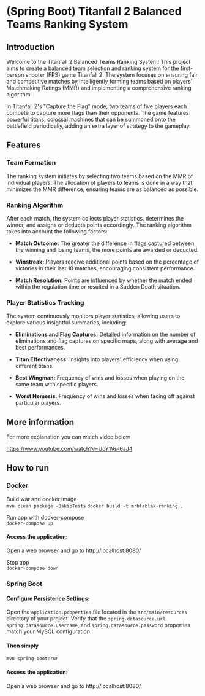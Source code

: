 # (Spring Boot) Titanfall 2 Balanced Teams Ranking System
## Introduction
Welcome to the Titanfall 2 Balanced Teams Ranking System! This project aims to create a balanced team selection and ranking system for the first-person shooter (FPS) game Titanfall 2. The system focuses on ensuring fair and competitive matches by intelligently forming teams based on players' Matchmaking Ratings (MMR) and implementing a comprehensive ranking algorithm.

In Titanfall 2's "Capture the Flag" mode, two teams of five players each compete to capture more flags than their opponents. The game features powerful titans, colossal machines that can be summoned onto the battlefield periodically, adding an extra layer of strategy to the gameplay.

## Features
### Team Formation
The ranking system initiates by selecting two teams based on the MMR of individual players. The allocation of players to teams is done in a way that minimizes the MMR difference, ensuring teams are as balanced as possible.

### Ranking Algorithm
After each match, the system collects player statistics, determines the winner, and assigns or deducts points accordingly. The ranking algorithm takes into account the following factors:

* **Match Outcome:** The greater the difference in flags captured between the winning and losing teams, the more points are awarded or deducted.

* **Winstreak:** Players receive additional points based on the percentage of victories in their last 10 matches, encouraging consistent performance.

* **Match Resolution:** Points are influenced by whether the match ended within the regulation time or resulted in a Sudden Death situation.

### Player Statistics Tracking
The system continuously monitors player statistics, allowing users to explore various insightful summaries, including:

* **Eliminations and Flag Captures:** Detailed information on the number of eliminations and flag captures on specific maps, along with average and best performances.

* **Titan Effectiveness:** Insights into players' efficiency when using different titans.

* **Best Wingman:** Frequency of wins and losses when playing on the same team with specific players.

* **Worst Nemesis:** Frequency of wins and losses when facing off against particular players.

## More information
For more explanation you can watch video below

https://www.youtube.com/watch?v=UoY1Vs-6aJ4

## How to run

### Docker

Build war and docker image  
`mvn clean package -DskipTests`  `docker build -t mrblablak-ranking .`

Run app with docker-compose  
`docker-compose up`

#### Access the application:
Open a web browser and go to http://localhost:8080/

Stop app    
`docker-compose down`

### Spring Boot

#### Configure Persistence Settings:
Open the `application.properties` file located in the `src/main/resources` directory of your project.
Verify that the `spring.datasource.url`, `spring.datasource.username`, and `spring.datasource.password` properties match your MySQL configuration.

#### Then simply

`mvn spring-boot:run`

#### Access the application:
Open a web browser and go to http://localhost:8080/
